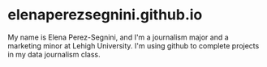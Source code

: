 # elenaperezsegnini.github.io
My name is Elena Perez-Segnini, and I'm a journalism major and a marketing minor at Lehigh University. I'm using github to complete projects in my data journalism class. 

